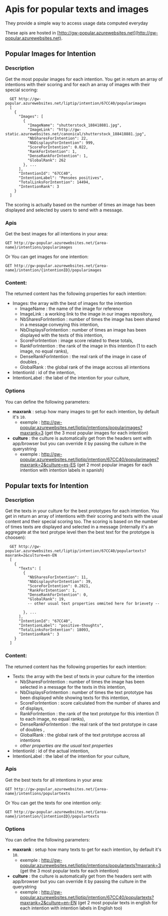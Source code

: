 # Apis for popular texts and images

They provide a simple way to access usage data computed everyday

These apis are hosted in [http://gw-popular.azurewebsites.net](http://gw-popular.azurewebsites.net).

## Popular Images for Intention

### Description
Get the most popular images for each intention. You get in return an array of intentions with their scoring and for each an array of images with 
their special scoring:
      
      GET http://gw-popular.azurewebsites.net/liptip/intention/67CC40/popularimages
      [
        {
          "Images": [
            {
              "ImageName": "shutterstock_188418881.jpg",
              "ImageLink": "http://gw-static.azurewebsites.net/canonical/shutterstock_188418881.jpg",
              "NbSharesForIntention": 22,
              "NbDisplaysForIntention": 999,
              "ScoreForIntention": 0.022,
              "RankForIntention": 1,
              "DenseRankForIntention": 1,
              "GlobalRank": 262
            }, ...
          ],
          "IntentionId": "67CC40",
          "IntentionLabel": "Pensées positives",
          "TotalLinksForIntention": 14494,
          "IntentionRank": 3
        }
      ]

The scoring is actually based on the number of times an image has been displayed and selected by users to send with a message.

### Apis

Get the best images for all intentions in your area:

    GET http://gw-popular.azurewebsites.net/{area-name}/intentions/popularimages
    
Or  You can get images for one intention:

    GET http://gw-popular.azurewebsites.net/{area-name}/intention/{intentionID}/popularimages

### Content:

The returned content has the following properties for each intention:

* Images: the array with the best of images for the intention
  * ImageName : the name of the image for reference
  * ImageLink : a working link to the image in our images repository,
  * NbSharesForIntention : number of times the image has been shared in a message conveying this intention,
  * NbDisplaysForIntention : number of times an image has been displayed with the texts of this intention,
  * ScoreForIntention : image score related to these totals,
  * RankForIntention : the rank of the image in this intention (1 to each image, no equal ranks),
  * DenseRankForIntention : the real rank of the image in case of doubles ,
  * GlobalRank : the global rank of the image accross all intentions
* IntentionId : id of the intention,
* IntentionLabel : the label of the intention for your culture,

### Options

You can define the following parameters:

* **maxrank** : setup how many images to get for each intention, by default it's `10`.
  * exemple : http://gw-popular.azurewebsites.net/liptip/intentions/popularimages?maxrank=3 (get the 3 most popular images for each intention)
* **culture** : the culture is automatically get from the headers sent with app/browser but you can override it by passing the culture in the querystring
  * exemple : http://gw-popular.azurewebsites.net/liptip/intention/67CC40/popularimages?maxrank=2&culture=es-ES (get 2 most popular images for each intention with intention labels in spanish)
  
  
## Popular  texts for Intention

### Description
Get the texts in your culture for the best prototypes for each intention. You get in return an array of intentions with their scoring and
texts with the usual content and their special scoring too. The scoring is based on the number of times texts are displayed and selected in a message (internally it's an aggregate at the text protype level then the best text for the prototype is choosen):

      GET http://gw-popular.azurewebsites.net/liptip/intention/67CC40/populartexts?maxrank=2&culture=en-EN
      [
        {
          "Texts": [
            {
              "NbSharesForIntention": 11,
              "NbDisplaysForIntention": 39,
              "ScoreForIntention": 0.2821,
              "RankForIntention": 1,
              "DenseRankForIntention": 0,
              "GlobalRank": 19,
              -- other usual text properties ommited here for brievety --
             
            }, ...
          ],
          "IntentionId": "67CC40",
          "IntentionLabel": "positive-thoughts",
          "TotalLinksForIntention": 18093,
          "IntentionRank": 3
        }
      ]

### Content:

The returned content has the following properties for each intention:

* Texts: the array with the best of texts in your culture for the intention
  * NbSharesForIntention : number of times the image has been selected in a message for the texts in this intention,
  * NbDisplaysForIntention : number of times the text prototype has been displayed while showing texts for this intention,
  * ScoreForIntention : score calculated from the number of shares and of displays,
  * RankForIntention : the rank of the text prototype for this intention (1 to each image, no equal ranks),
  * DenseRankForIntention : the real rank of the text prototype in case of doubles ,
  * GlobalRank : the global rank of the text prototype accross all intentions
  * _other properties are the usual text properties_
* IntentionId : id of the actual intention,
* IntentionLabel : the label of the intention for your culture,


### Apis

Get the best texts for all intentions in your area:

    GET http://gw-popular.azurewebsites.net/{area-name}/intentions/populartexts
    
Or  You can get the texts for one intention only:

    GET http://gw-popular.azurewebsites.net/{area-name}/intention/{intentionID}/populartexts

### Options

You can define the following parameters:

* **maxrank** : setup how many texts to get for each intention, by default it's `10`.
  * exemple : http://gw-popular.azurewebsites.net/liptip/intentions/populartexts?maxrank=3 (get the 3 most popular texts for each intention)
* **culture** : the culture is automatically get from the headers sent with app/browser but you can override it by passing the culture in the querystring
  * exemple : http://gw-popular.azurewebsites.net/liptip/intention/67CC40/populartexts?maxrank=2&culture=en-EN (get 2 most popular texts in english for each intention with intention labels in English too)
   

